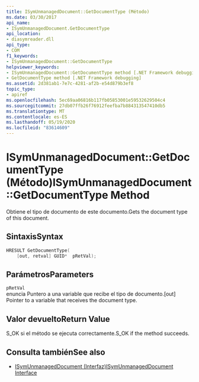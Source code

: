 ```yaml
---
title: ISymUnmanagedDocument::GetDocumentType (Método)
ms.date: 03/30/2017
api_name:
- ISymUnmanagedDocument.GetDocumentType
api_location:
- diasymreader.dll
api_type:
- COM
f1_keywords:
- ISymUnmanagedDocument::GetDocumentType
helpviewer_keywords:
- ISymUnmanagedDocument::GetDocumentType method [.NET Framework debugging]
- GetDocumentType method [.NET Framework debugging]
ms.assetid: 2d381ab1-7e7c-4281-af2b-e54d879b3ef8
topic_type:
- apiref
ms.openlocfilehash: 5ec69aa06816b117fb05853001e59532629504c4
ms.sourcegitcommit: 27db07ffb26f76912feefba7b884313547410db5
ms.translationtype: MT
ms.contentlocale: es-ES
ms.lasthandoff: 05/19/2020
ms.locfileid: "83614609"
---
```

# <a name="isymunmanageddocumentgetdocumenttype-method"></a><span data-ttu-id="6287a-102">ISymUnmanagedDocument::GetDocumentType (Método)</span><span class="sxs-lookup"><span data-stu-id="6287a-102">ISymUnmanagedDocument::GetDocumentType Method</span></span>
<span data-ttu-id="6287a-103">Obtiene el tipo de documento de este documento.</span><span class="sxs-lookup"><span data-stu-id="6287a-103">Gets the document type of this document.</span></span>  
  
## <a name="syntax"></a><span data-ttu-id="6287a-104">Sintaxis</span><span class="sxs-lookup"><span data-stu-id="6287a-104">Syntax</span></span>  
  
```cpp  
HRESULT GetDocumentType(  
    [out, retval] GUID*  pRetVal);  
```  
  
## <a name="parameters"></a><span data-ttu-id="6287a-105">Parámetros</span><span class="sxs-lookup"><span data-stu-id="6287a-105">Parameters</span></span>  
 `pRetVal`  
 <span data-ttu-id="6287a-106">enuncia Puntero a una variable que recibe el tipo de documento.</span><span class="sxs-lookup"><span data-stu-id="6287a-106">[out] Pointer to a variable that receives the document type.</span></span>  
  
## <a name="return-value"></a><span data-ttu-id="6287a-107">Valor devuelto</span><span class="sxs-lookup"><span data-stu-id="6287a-107">Return Value</span></span>  
 <span data-ttu-id="6287a-108">S_OK si el método se ejecuta correctamente.</span><span class="sxs-lookup"><span data-stu-id="6287a-108">S_OK if the method succeeds.</span></span>  
  
## <a name="see-also"></a><span data-ttu-id="6287a-109">Consulta también</span><span class="sxs-lookup"><span data-stu-id="6287a-109">See also</span></span>

- [<span data-ttu-id="6287a-110">ISymUnmanagedDocument (Interfaz)</span><span class="sxs-lookup"><span data-stu-id="6287a-110">ISymUnmanagedDocument Interface</span></span>](isymunmanageddocument-interface.md)
